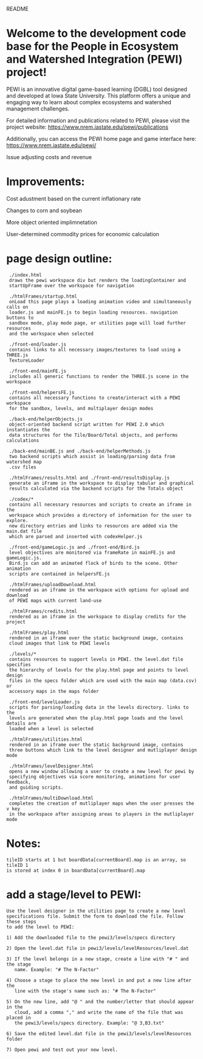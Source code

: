 README

# Welcome to the development code base for the People in Ecosystem and Watershed Integration (PEWI) project!

PEWI is an innovative digital game-based learning (DGBL) tool designed and developed at Iowa State University. This platform offers a unique and engaging way to learn about complex ecosystems and watershed management challenges.

For detailed information and publications related to PEWI, please visit the project website: https://www.nrem.iastate.edu/pewi/publications

Additionally, you can access the PEWI home page and game interface here: https://www.nrem.iastate.edu/pewi/

Issue adjusting costs and revenue

# Improvements: 

  Cost adustment based on the current inflationary rate

  Changes to corn and soybean

  More object oriented implimnetation
  
  User-determined commodity prices for economic calculation

# page design outline:
     
     ./index.html
     draws the pewi workspace div but renders the loadingContainer and 
     startUpFrame over the workspace for navigation
     
     ./htmlFrames/startup.html
     onLoad this page plays a loading animation video and simultaneously calls on
     loader.js and mainFE.js to begin loading resources. navigation buttons to
     sandbox mode, play mode page, or utilities page will load further resources
     and the workspace when selected
     
     ./front-end/loader.js
     contains links to all necessary images/textures to load using a THREE.js 
     TextureLoader
     
     ./front-end/mainFE.js
     includes all generic functions to render the THREE.js scene in the workspace
  
     ./front-end/helpersFE.js
     contains all necessary functions to create/interact with a PEWI workspace 
     for the sandbox, levels, and multiplayer design modes
     
     ./back-end/helperObjects.js
     object-oriented backend script written for PEWI 2.0 which instantiates the 
     data structures for the Tile/Board/Total objects, and performs calculations
     
     ./back-end/mainBE.js and ./back-end/helperMethods.js
     two backend scripts which assist in loading/parsing data from watershed map
     .csv files
     
     ./htmlFrames/results.html and ./front-end/resultsDisplay.js
     generate an iFrame in the workspace to display tabular and graphical 
     results calculated via the backend scripts for the Totals object
     
     ./codex/*
     contains all necessary resources and scripts to create an iframe in the 
     workspace which provides a directory of information for the user to explore.
     new directory entries and links to resources are added via the main.dat file
     which are parsed and inserted with codexHelper.js
     
     ./front-end/gameLogic.js and ./front-end/Bird.js
     level objectives are monitored via frameRate in mainFE.js and gameLogic.js.
     Bird.js can add an animated flock of birds to the scene. Other animation 
     scripts are contained in helpersFE.js
       
     ./htmlFrames/uploadDownload.html
     rendered as an iframe in the workspace with options for upload and download 
     of PEWI maps with current land-use
  
     ./htmlFrames/credits.html
     rendered as an iframe in the workspace to display credits for the project

     ./htmlFrames/play.html
     rendered in an iframe over the static background image, contains
     cloud images that link to PEWI levels
     
     ./levels/*
     contains resources to support levels in PEWI. the level.dat file specifies
     the hierarchy of levels for the play.html page and points to level design
     files in the specs folder which are used with the main map (data.csv) or 
     accessory maps in the maps folder
     
     ./front-end/levelLoader.js
     scripts for parsing/loading data in the levels directory. links to the
     levels are generated when the play.html page loads and the level details are
     loaded when a level is selected
     
     ./htmlFrames/utilities.html
     rendered in an iframe over the static background image, contains
     three buttons which link to the level designer and mutliplayer design mode
          
     ./htmlFrames/levelDesigner.html
     opens a new window allowing a user to create a new level for pewi by 
     specifying objectives via score monitoring, animations for user feedback, 
     and guiding scripts.
     
     ./htmlFrames/multiDownload.html
     completes the creation of mutliplayer maps when the user presses the v key
     in the workspace after assigning areas to players in the mutliplayer mode


# **Notes:**

    tileID starts at 1 but boardData[currentBoard].map is an array, so tileID 1
    is stored at index 0 in boardData[currentBoard].map
    
# add a stage/level to PEWI:

    Use the level designer in the utilities page to create a new level
    specifications file. Submit the form to download the file. Follow these steps
    to add the level to PEWI:
    
    1) Add the downloaded file to the pewi3/levels/specs directory
    
    2) Open the level.dat file in pewi3/levels/levelResources/level.dat
    
    3) If the level belongs in a new stage, create a line with "# " and the stage
       name. Example: "# The N-Factor"
       
    4) Choose a stage to place the new level in and put a new line after the
       line with the stage's name such as: "# The N-Factor"
       
    5) On the new line, add "@ " and the number/letter that should appear in the 
       cloud, add a comma "," and write the name of the file that was placed in
       the pewi3/levels/specs directory. Example: "@ 3,B3.txt"
       
    6) Save the edited level.dat file in the pewi3/levels/levelResources folder
    
    7) Open pewi and test out your new level.